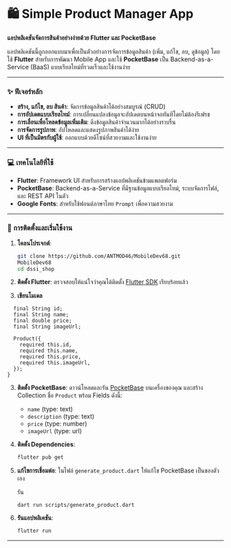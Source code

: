 # 🛍️ Simple Product Manager App

**แอปพลิเคชันจัดการสินค้าอย่างง่ายด้วย Flutter และ PocketBase**

แอปพลิเคชันนี้ถูกออกแบบมาเพื่อเป็นตัวอย่างการจัดการข้อมูลสินค้า (เพิ่ม, แก้ไข, ลบ, ดูข้อมูล) โดยใช้ **Flutter** สำหรับการพัฒนา Mobile App และใช้ **PocketBase** เป็น Backend-as-a-Service (BaaS) แบบเรียลไทม์ที่รวดเร็วและใช้งานง่าย

---

### ✨ ฟีเจอร์หลัก

* **สร้าง, แก้ไข, ลบ สินค้า**: จัดการข้อมูลสินค้าได้อย่างสมบูรณ์ (CRUD)
* **การอัปเดตแบบเรียลไทม์**: การเปลี่ยนแปลงข้อมูลจะอัปเดตบนหน้าจอทันทีโดยไม่ต้องรีเฟรช
* **การเลื่อนเพื่อโหลดข้อมูลเพิ่มเติม**: ดึงข้อมูลสินค้าจำนวนมากได้อย่างราบรื่น
* **การจัดการรูปภาพ**: อัปโหลดและแสดงรูปภาพสินค้าได้ง่าย
* **UI ที่เป็นมิตรกับผู้ใช้**: ออกแบบด้วยดีไซน์ที่สวยงามและใช้งานง่าย

---

### 💻 เทคโนโลยีที่ใช้

* **Flutter**: Framework UI สำหรับการสร้างแอปพลิเคชันข้ามแพลตฟอร์ม
* **PocketBase**: Backend-as-a-Service ที่มีฐานข้อมูลแบบเรียลไทม์, ระบบจัดการไฟล์, และ REST API ในตัว
* **Google Fonts**: สำหรับใช้ฟอนต์ภาษาไทย `Prompt` เพื่อความสวยงาม

---

### 🚀 การติดตั้งและเริ่มใช้งาน


1.  **โคลนโปรเจกต์**:
    ```bash
    git clone https://github.com/ANTMOD46/MobileDev68.git
    MobileDev68
    cd dssi_shop
    ```

1.  **ติดตั้ง Flutter**: ตรวจสอบให้แน่ใจว่าคุณได้ติดตั้ง [Flutter SDK](https://docs.flutter.dev/get-started/install) เรียบร้อยแล้ว

2. **เขียนโมเดล** 

``` class Product {
  final String id;
  final String name;
  final double price;
  final String imageUrl;

  Product({
    required this.id,
    required this.name,
    required this.price,
    required this.imageUrl,
  });
}
```

3.  **ติดตั้ง PocketBase**: ดาวน์โหลดและรัน [PocketBase](https://pocketbase.io/docs/getting-started/) บนเครื่องของคุณ และสร้าง Collection ชื่อ `Product` พร้อม Fields ดังนี้:
    * `name` (type: text)
    * `description` (type: text)
    * `price` (type: number)
    * `imageUrl` (type: url)



4.  **ติดตั้ง Dependencies**:
    ```bash
    flutter pub get
    ```

5.  **แก้ไขการเชื่อมต่อ**:
    ในไฟล์ `generate_product.dart`  ให้แก้ไข  PocketBase เป็นของตัวเอง 
    
    รัน
    ```
    dart run scripts/generate_product.dart
    ```

7.  **รันแอปพลิเคชัน**:
    ```bash
    flutter run
    ```
    


---
